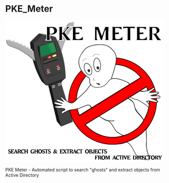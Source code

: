 # PKE_Meter
<p align="center"><img src="pke_meter_logo.png"></p>
PKE Meter - Automated script to search "ghosts" and extract objects from Active Directory
